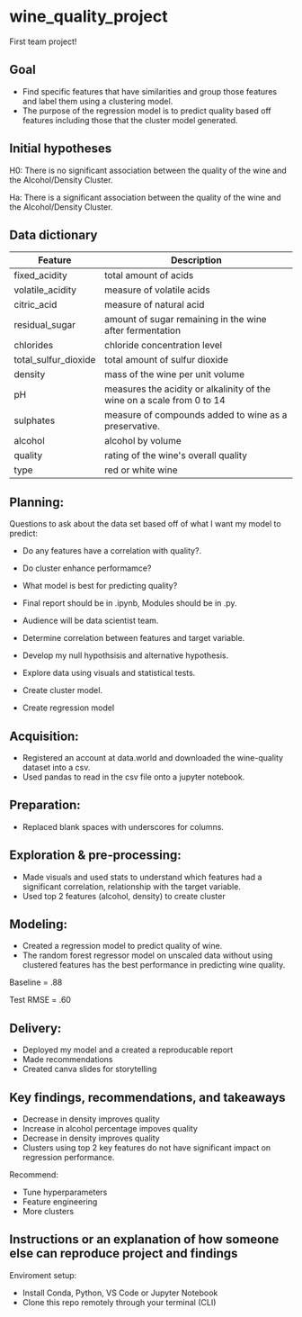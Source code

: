 # wine_quality_project
First team project!

## Goal

* Find specific features that have similarities and group those features and label them using a clustering model.
* The purpose of the regression model is to predict quality based off features including those that the cluster model generated.

## Initial hypotheses

H0: There is no significant association between the quality of the wine and the Alcohol/Density Cluster.

Ha: There is a significant association between the quality of the wine and the Alcohol/Density Cluster.

## Data dictionary

| Feature               | Description                                                            |
| --------------------- | -----------------------------------------------------------------------|
|fixed_acidity          | total amount of acids                                                  |
|volatile_acidity       | measure of volatile acids                                              |
|citric_acid            | measure of natural acid                                                |
|residual_sugar         | amount of sugar remaining in the wine after fermentation               |
|chlorides              | chloride concentration level                                           |
|total_sulfur_dioxide   | total amount of sulfur dioxide                                         |
|density                | mass of the wine per unit volume                                       |
|pH                     | measures the acidity or alkalinity of the wine on a scale from 0 to 14 |
|sulphates              | measure of compounds added to wine as a preservative.                  |
|alcohol                | alcohol by volume                                                      |
|quality                | rating of the wine's overall quality                                   |
|type                   | red or white wine                                                     |


## Planning:
Questions to ask about the data set based off of what I want my model to predict: 
- Do any features have a correlation with quality?. 
- Do cluster enhance performamce?
- What model is best for predicting quality?

- Final report should be in .ipynb, Modules should be in .py.
- Audience will be data scientist team.
- Determine correlation between features and target variable.
- Develop my null hypothsisis and alternative hypothesis.
- Explore data using visuals and statistical tests.
- Create cluster model.
- Create regression model
  
## Acquisition:
- Registered an account at data.world and downloaded the wine-quality dataset into a csv.
- Used pandas to read in the csv file onto a jupyter notebook.

## Preparation:
- Replaced blank spaces with underscores for columns.

## Exploration & pre-processing:
- Made visuals and used stats to understand which features had a significant correlation, relationship with the target variable.
- Used top 2 features (alcohol, density) to create cluster

## Modeling:
- Created a regression model to predict quality of wine.
- The random forest regressor model on unscaled data without using clustered features has the best performance in predicting wine quality.  

Baseline = .88

Test RMSE = .60

## Delivery:
- Deployed my model and a created a reproducable report
- Made recommendations
- Created canva slides for storytelling

## Key findings, recommendations, and takeaways
- Decrease in density improves quality
- Increase in alcohol percentage impoves quality
- Decrease in density improves quality
- Clusters using top 2 key features do not have significant impact on regression performance.

Recommend: 
- Tune hyperparameters
- Feature engineering
- More clusters

## Instructions or an explanation of how someone else can reproduce project and findings

Enviroment setup: 
- Install Conda, Python, VS Code or Jupyter Notebook
- Clone this repo remotely through your terminal (CLI)
